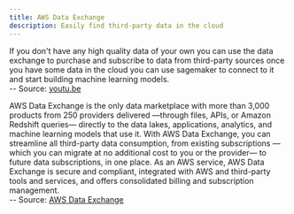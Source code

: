 ```yaml
---
title: AWS Data Exchange
description: Easily find third-party data in the cloud
---
```


If you don't have any high quality data of your own you can use the data exchange to purchase and subscribe to data from third-party sources once you have some data in the cloud you can use sagemaker to connect to it and start building machine learning models.  
-- Source: [youtu.be](https://youtu.be/JIbIYCM48to?t=556)



AWS Data Exchange is the only data marketplace with more than 3,000 products from 250 providers delivered —through files, APIs, or Amazon Redshift queries— directly to the data lakes, applications, analytics, and machine learning models that use it.
With AWS Data Exchange, you can streamline all third-party data consumption, from existing subscriptions —which you can migrate at no additional cost to you or the provider— to future data subscriptions, in one place.
As an AWS service, AWS Data Exchange is secure and compliant, integrated with AWS and third-party tools and services, and offers consolidated billing and subscription management.  
-- Source: [AWS Data Exchange](https://aws.amazon.com/data-exchange/) 
